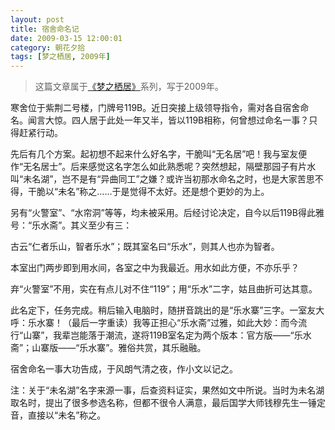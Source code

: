 ```yaml
---
layout: post
title: 宿舍命名记
date: 2009-03-15 12:00:01
category: 朝花夕拾
tags: [梦之栖居, 2009年]
---
```


> 这篇文章属于[《梦之栖居》](/posts/where-the-dreams-reside/)系列，写于2009年。
	
<!--more-->

寒舍位于紫荆二号楼，门牌号119B。近日突接上级领导指令，需对各自宿舍命名。闻言大惊。四人居于此处一年又半，皆以119B相称，何曾想过命名一事？只得赶紧行动。

先后有几个方案。起初想不起来什么好名字，干脆叫“无名居”吧！我与室友便作“无名居士”。后来感觉这名字怎么如此熟悉呢？突然想起，隔壁那园子有片水叫“未名湖”，岂不是有“异曲同工”之嫌？或许当初那水命名之时，也是大家苦思不得，干脆以“未名”称之……于是觉得不太好。还是想个更妙的为上。

另有“火警室”、“水帘洞”等等，均未被采用。后经讨论决定，自今以后119B得此雅号：“乐水斋”。其义至少有三：

古云“仁者乐山，智者乐水”；既其室名曰“乐水”，则其人也亦为智者。

本室出门两步即到用水间，各室之中为我最近。用水如此方便，不亦乐乎？

弃“火警室”不用，实在有点儿对不住“119”；用“乐水”二字，姑且曲折可达其意。

此名定下，任务完成。稍后输入电脑时，随拼音跳出的是“乐水寨”三字。一室友大呼：乐水寨！（最后一字重读）我等正担心“乐水斋”过雅，如此大妙：而今流行“山寨”，我辈岂能落于潮流，遂将119B室名定为两个版本：官方版——“乐水斋”；山寨版——“乐水寨”。雅俗共赏，其乐融融。

宿舍命名一事大功告成，于风朗气清之夜，作小文以记之。

注：关于“未名湖”名字来源一事，后查资料证实，果然如文中所说。当时为未名湖取名时，提出了很多参选名称，但都不很令人满意，最后国学大师钱穆先生一锤定音，直接以“未名”称之。